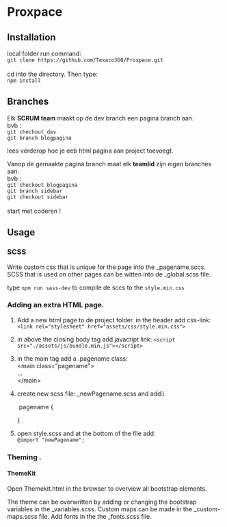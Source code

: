 # Proxpace
## Installation
local folder run command:  
`git clone https://github.com/Texaco360/Proxpace.git`  
\
cd into the directory. Then type:  
`npm install`
## Branches
Elk **SCRUM team** maakt op de dev branch een pagina branch aan.  
bvb :  
`git chechout dev`  
`git branch blogpagina`

lees verderop hoe je eeb html pagina aan project toevoegt.

Vanop de gemaakte pagina branch maat elk **teamlid** zijn eigen branches aan.\
bvb :\
`git checkout blogpagina`\
`git branch sidebar`\
`git checkout sidebar`  
\
start met coderen !

## Usage
### SCSS

Write custom css that is unique for the page into the _pagename.sccs.\
SCSS that is used on other pages can be witten into de _global.scss file.

type `npm run sass-dev` to compile de sccs to the `style.min.css`

### Adding an extra HTML page.

1) Add a new html page to de project folder.
in the header add css-link:
` <link rel="stylesheet" href="assets/css/style.min.css">`

2) in above the closing body tag add javacript link:
`<script src="./assets/js/bundle.min.js"></script>`

3) in the main tag add a .pagename class:\
    \<main class="pagename"\>\
      ...\
    \</main\>

4) create new scss file: _newPagename.scss and add:\

    .pagename \{

      \}

5) open style.scss and at the bottom of the file add:\
`@import "newPagename";`

### Theming .

#### ThemeKit
Open Themekit.html in the browser to overview all bootstrap elements.

The theme can be overwritten by adding or changing the bootstrap variables in the _variables.scss.
Custom maps can be made in the _custom-maps.scss file.
Add fonts in the the _fonts.scss file.
